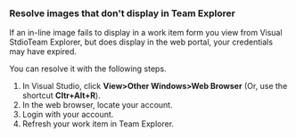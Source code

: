 
<a id="images-missing-te">  </a>

### Resolve images that don't display in Team Explorer 

If an in-line image fails to display in a work item form you view from Visual StdioTeam Explorer, but does display in the web portal, your credentials may have expired. 

You can resolve it with the following steps.  

1. In Visual Studio, click **View>Other Windows>Web Browser** (Or, use the shortcut **Cltr+Alt+R**).   
1. In the web browser, locate your account.  
1. Login with your account.  
1. Refresh your work item in Team Explorer.   
